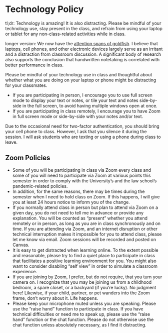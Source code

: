 # Technology Policy
tl;dr: Technology is amazing! It is also distracting. Please be mindful of your technology use, stay present in the class, and refrain from using your laptop or tablet for any non-class-related activities while in class.

longer version:
We now have the [attention spans of goldfish](https://time.com/3858309/attention-spans-goldfish/).  I believe that laptops, cell phones, and other electronic devices largely serve as an irritant and a distraction from classroom discussion.  A significant body of research also supports the conclusion that handwritten notetaking is correlated with better performance in class.

Please be mindful of your technology use in class and thoughtful about whether what you are doing on your laptop or phone might be distracting for your classmates.
- If you are participating in person, I encourage you to use full screen mode to display your text or notes, or tile your text and notes side-by-side in the full screen, to avoid having multiple windows open at once.
- If you are participating in class remotely, I encourage you to have Zoom in full screen mode or side-by-side with your notes and/or text.

Due to the occasional need for two-factor authentication, you should bring your cell phone to class. However, I ask that you silence it during the session. I will ask students who are texting or using a phone during class to leave.

## Zoom Policies
- Some of you will be participating in class via Zoom every class and some of you will need to participate via Zoom at various points this semester in order to comply with the University’s and the law school’s pandemic-related policies.
- In addition, for the same reasons, there may be times during the semester when I need to hold class on Zoom. If this happens, I will give you at least 24 hours notice to inform you of the change.
- If you normally attend class in person but plan to attend via Zoom on a given day, you do not need to tell me in advance or provide any explanation. You will be counted as “present” whether you attend remotely or in person, as long as you are in class synchronously and on time. If you are attending via Zoom, and an internet disruption or other technical interruption makes it impossible for you to attend class, please let me know via email. Zoom sessions will be recorded and posted on Canvas.
- It is easy to get distracted when learning online. To the extent possible and reasonable, please try to find a quiet place to participate in class that facilitates a positive learning environment for you. You might also want to consider disabling “self view” in order to simulate a classroom experience.
- If you are joining by Zoom, I prefer, but do not require, that you turn your camera on. I recognize that you may be joining us from a childhood bedroom, a spare closet, or a backyard (if you’re lucky). No judgment here! Likewise, if your child, partner, or pet wanders into the Zoom frame, don’t worry about it. Life happens.
- Please keep your microphone muted unless you are speaking. Please use the “raise hand” function to participate in class. If you have technical difficulties or need me to speak up, please use the “raise hand” function or the chat function. Please do not otherwise use the chat function unless absolutely necessary, as I find it distracting.
